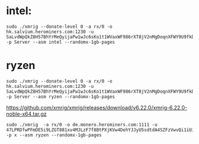 # intel:
```
sudo ./xmrig --donate-level 0 -a rx/0 -o hk.salvium.herominers.com:1230 -u SaLvdWpQkZ8H57BhYrMeQyijaPw1wJc6sKo1t1WVaxWF986rXT8jV2nMgDoqnXFWY9U9fkDacJn7XQfcazbobSiFa975w13TvsB -p Server --asm intel --randomx-1gb-pages
```
# ryzen
```
sudo ./xmrig --donate-level 0 -a rx/0 -o hk.salvium.herominers.com:1230 -u SaLvdWpQkZ8H57BhYrMeQyijaPw1wJc6sKo1t1WVaxWF986rXT8jV2nMgDoqnXFWY9U9fkDacJn7XQfcazbobSiFa975w13TvsB -p Server --asm ryzen --randomx-1gb-pages
```

https://github.com/xmrig/xmrig/releases/download/v6.22.0/xmrig-6.22.0-noble-x64.tar.gz

```
sudo ./xmrig  -a rx/0 -o de.monero.herominers.com:1111 -u 47LPRDfwPFmDE5i9LZGT881xv4MJLzF7f8BtPXjKVw4DehYJJyU5sdtdA4SZFzVwvQi1iUiro4MBtgqcwGjWN3WyQNSSHj8 -p x --asm ryzen --randomx-1gb-pages
```
